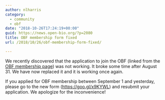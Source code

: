 ```yaml
---
author: nlharris
category:
  - community
  - obf
date: "2018-10-26T17:24:19+00:00"
guid: https://news.open-bio.org/?p=2080
title: OBF membership form fixed
url: /2018/10/26/obf-membership-form-fixed/

---
```

We recently discovered that the application to join the OBF (linked from the [OBF membership page](/obf-hugo-test/wiki/Membership)) was not working. It broke some time after August 31. We have now replaced it and it is working once again.

If you applied for OBF membership between September 1 and yesterday, please go to the new form (https://goo.gl/x9KYWL) and resubmit your application. We apologize for the inconvenience!
